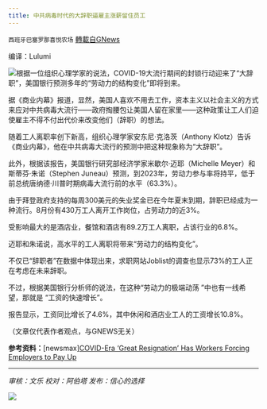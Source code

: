 ```yaml
---
title: 中共病毒时代的大辞职逼雇主涨薪留住员工
---
```

`西班牙巴塞罗那喜悦农场` [轉載自GNews](https://gnews.org/zh-hans/1600060/)

编译：Lulumi

![](https://assets.gnews.org/wp-content/uploads/2021/10/unknown-5-6.png)根据一位组织心理学家的说法，COVID-19大流行期间的封锁行动迎来了“大辞职”，美国银行预测多年的“劳动力的结构变化”即将到来。

据《商业内幕》报道，显然，美国人喜欢不用去工作，资本主义以社会主义的方式来应对中共病毒大流行——政府掏腰包让美国人留在家里——这种政策让工人们迫使雇主不得不付出代价来改变他们（辞职）的想法。

随着工人离职率创下新高，组织心理学家安东尼·克洛茨（Anthony Klotz）告诉《商业内幕》，他在中共病毒大流行的预测中把这种现象称为“大辞职”。

此外，根据该报告，美国银行研究部经济学家米歇尔·迈耶（Michelle Meyer）和斯蒂芬·朱诺（Stephen Juneau）预测，到2023年，劳动力参与率将持平，低于前总统唐纳德·川普时期病毒大流行前的水平（63.3%）。

由于拜登政府支持的每周300美元的失业奖金已在今年夏末到期，辞职已经成为一种流行。8月份有430万工人离开工作岗位，占劳动力的近3%。

受影响最大的是酒店业，餐馆和酒店有89.2万工人离职，占该行业的6.8%。

迈耶和朱诺说，高水平的工人离职将带来“劳动力的结构变化”。

不仅已“辞职者”在数据中体现出来，求职网站Joblist的调查也显示73%的工人正在考虑在未来辞职。

不过，根据美国银行分析师的说法，在这种“劳动力的极端动荡 ”中也有一线希望，那就是 “工资的快速增长”。

报告显示，工资同比增长了4.6%，其中休闲和酒店业工人的工资增长10.8%。

（文章仅代表作者观点，与GNEWS无关）

**参考资料：**[newsmax][COVID-Era ‘Great Resignation’ Has Workers Forcing Employers to Pay Up](https://www.newsmax.com/newsfront/great-resignation-covid-19-wages-workers/2021/10/15/id/1040695/)

* * *

*审核：文乐
校对：阿伯塔
发布：信心的选择*

![](https://assets.gnews.org/wp-content/uploads/2021/10/GNEWS_CH.-1-3.jpeg)
